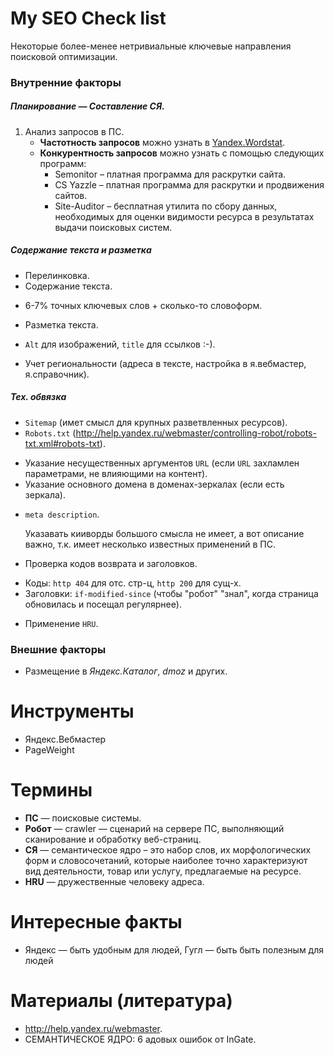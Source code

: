 # My SEO Check list

Некоторые более-менее нетривиальные ключевые направления поисковой оптимизации.

### Внутренние факторы

##### Планирование — Составление СЯ.
1. Анализ запросов в ПС.
   * **Частотность запросов** можно узнать в [Yandex.Wordstat](http://wordstat.yandex.ru).
   * **Конкурентность запросов** можно узнать с помощью следующих программ:
     - Semonitor – платная программа для раскрутки сайта.
     - СS Yazzle – платная программа для раскрутки и продвижения сайтов.
     - Site-Auditor – бесплатная утилита по сбору данных, необходимых для
       оценки видимости ресурса в результатах выдачи поисковых систем.

##### Содержание текста и разметка
* Перелинковка.
* Содержание текста.
 - 6-7% точных ключевых слов + сколько-то словоформ.
* Разметка текста.
 - `Alt` для изображений, `title` для ссылков :-).
* Учет региональности (адреса в тексте, настройка в я.вебмастер, я.справочник).

##### Тех. обвязка
* `Sitemap` (имет смысл для крупных разветвленных ресурсов).
* `Robots.txt` (http://help.yandex.ru/webmaster/controlling-robot/robots-txt.xml#robots-txt).
 - Указание несущественных аргументов `URL` (если `URL` захламлен параметрами, не влияющими на контент).
 - Указание основного домена в доменах-зеркалах (если есть зеркала).
* `meta description`.
  
  Указавать кииворды большого смысла не имеет, а вот описание важно, т.к. имеет несколько известных применений в ПС.
* Проверка кодов возврата и заголовков.
 - Коды: `http 404` для отс. стр-ц, `http 200` для сущ-х.
 - Заголовки: `if-modified-since` (чтобы "робот" "знал", когда страница обновилась и посещал регулярнее).
* Применение `HRU`.

### Внешние факторы
* Размещение в *Яндекс.Каталог*, *dmoz* и других.

# Инструменты
* Яндекс.Вебмастер
* PageWeight

# Термины
* **ПС** — поисковые системы.
* **Робот** — crawler — сценарий на сервере ПС, выполняющий сканирование и обработку веб-страниц.
* **СЯ** — семантическое ядро – это набор слов, их морфологических форм и словосочетаний, которые наиболее точно характеризуют вид деятельности, товар или услугу, предлагаемые на ресурсе.
* **HRU** — дружественные человеку адреса.

# Интересные факты
* Яндекс — быть удобным для людей, Гугл — быть быть полезным для людей

# Материалы (литература)
* http://help.yandex.ru/webmaster.
* СЕМАНТИЧЕСКОЕ ЯДРО: 6 адовых ошибок от InGate.
